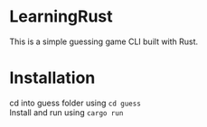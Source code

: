 # LearningRust
This is a simple guessing game CLI built with Rust.  
  
  

# Installation
cd into guess folder using ```cd guess```  
Install and run using ```cargo run```